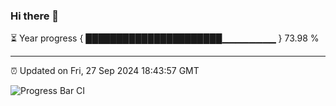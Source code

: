 ### Hi there 👋

⏳ Year progress { ██████████████████████▁▁▁▁▁▁▁▁ } 73.98 %

---

⏰ Updated on Fri, 27 Sep 2024 18:43:57 GMT

![Progress Bar CI](https://github.com/IshwaranRudhara/GIT-ACTION/workflows/Progress%20Bar%20CI/badge.svg)
